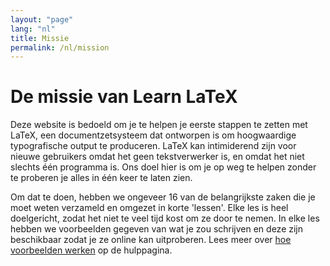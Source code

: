 ```yaml
---
layout: "page"
lang: "nl"
title: Missie
permalink: /nl/mission
---
```


# De missie van Learn LaTeX

Deze website is bedoeld om je te helpen je eerste stappen te zetten met LaTeX, een documentzetsysteem dat ontworpen is om hoogwaardige typografische output te produceren. 
LaTeX kan intimiderend zijn voor nieuwe gebruikers omdat het geen tekstverwerker is, en omdat het niet slechts één programma is. 
Ons doel hier is om je op weg te helpen zonder te proberen je alles in één keer te laten zien.

Om dat te doen, hebben we ongeveer 16 van de belangrijkste zaken die je moet weten verzameld en omgezet in korte 'lessen'. 
Elke les is heel doelgericht, zodat het niet te veel tijd kost om ze door te nemen. 
In elke les hebben we voorbeelden gegeven van wat je zou schrijven en deze zijn beschikbaar zodat je ze online kan uitproberen. 
Lees meer over [hoe voorbeelden werken](./help#examples) op de hulppagina.
